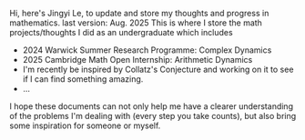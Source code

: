 Hi, here's Jingyi Le, to update and store my thoughts and progress in mathematics. last version: Aug. 2025
This is where I store the math projects/thoughts I did as an undergraduate which includes
- 2024 Warwick Summer Research Programme: Complex Dynamics
- 2025 Cambridge Math Open Internship: Arithmetic Dynamics
- I'm recently be inspired by Collatz's Conjecture and working on it to see if I can find something amazing.
- ...
  
I hope these documents can not only help me have a clearer understanding of the problems I'm dealing with (every step you take counts), but also bring some inspiration for someone or myself.

